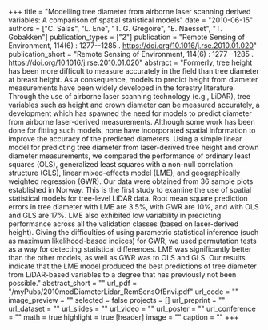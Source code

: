 +++
title = "Modelling tree diameter from airborne laser scanning derived variables: A comparison of spatial statistical models"
date = "2010-06-15"
authors = ["C. Salas", "L. Ene", "T. G. Gregoire", "E. Naesset", "T. Gobakken"]
publication_types = ["2"]
publication = "Remote Sensing of Environment, 114(6) : 1277--1285 . https://doi.org/10.1016/j.rse.2010.01.020"
publication_short = "Remote Sensing of Environment, 114(6) : 1277--1285 . https://doi.org/10.1016/j.rse.2010.01.020"
abstract = "Formerly, tree height has been more difficult to measure accurately in the field than tree diameter at breast height. As a consequence, models to predict height from diameter measurements have been widely developed in the forestry literature. Through the use of airborne laser scanning technology (e.g., LiDAR), tree variables such as height and crown diameter can be measured accurately, a development which has spawned the need for models to predict diameter from airborne laser-derived measurements. Although some work has been done for fitting such models, none have incorporated spatial information to improve the accuracy of the predicted diameters. Using a simple linear model for predicting tree diameter from laser-derived tree height and crown diameter measurements, we compared the performance of ordinary least squares (OLS), generalized least squares with a non-null correlation structure (GLS), linear mixed-effects model (LME), and geographically weighted regression (GWR). Our data were obtained from 36 sample plots established in Norway. This is the first study to examine the use of spatial statistical models for tree-level LiDAR data. Root mean square prediction errors in tree diameter with LME are 3.5%, with GWR are 10%, and with OLS and GLS are 17%. LME also exhibited low variability in predicting performance across all the validation classes (based on laser-derived height). Giving the difficulties of using parametric statistical inference (such as maximum likelihood-based indices) for GWR, we used permutation tests as a way for detecting statistical differences. LME was significantly better than the other models, as well as GWR was to OLS and GLS. Our results indicate that the LME model produced the best predictions of tree diameter from LiDAR-based variables to a degree that has previously not been possible."
abstract_short = ""
url_pdf = "/myPubs/2010modDiameterLidar_RemSensOfEnvi.pdf"
url_code = ""
image_preview = ""
selected = false
projects = []
url_preprint = ""
url_dataset = ""
url_slides = ""
url_video = ""
url_poster = ""
url_conference = ""
math = true
highlight = true
[header]
image = ""
caption = ""
+++
